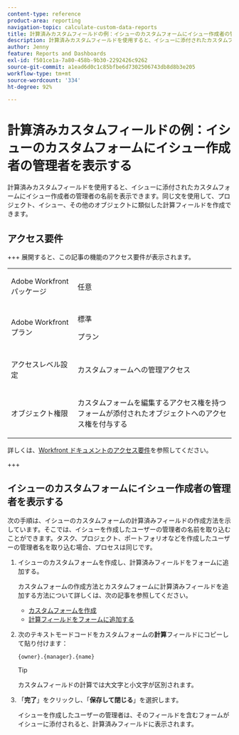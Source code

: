 ```yaml
---
content-type: reference
product-area: reporting
navigation-topic: calculate-custom-data-reports
title: 計算済みカスタムフィールドの例：イシューのカスタムフォームにイシュー作成者の管理者を表示する
description: 計算済みカスタムフィールドを使用すると、イシューに添付されたカスタムフォームにイシュー作成者の管理者の名前を表示できます。同じ文を使用して、プロジェクト、イシュー、その他のオブジェクトに類似した計算フィールドを作成できます。
author: Jenny
feature: Reports and Dashboards
exl-id: f501ce1a-7a80-458b-9b30-2292426c9262
source-git-commit: a1ead6d0c1c85bfbe6d7302506743db8d8b3e205
workflow-type: tm+mt
source-wordcount: '334'
ht-degree: 92%

---
```


# 計算済みカスタムフィールドの例：イシューのカスタムフォームにイシュー作成者の管理者を表示する

計算済みカスタムフィールドを使用すると、イシューに添付されたカスタムフォームにイシュー作成者の管理者の名前を表示できます。同じ文を使用して、プロジェクト、イシュー、その他のオブジェクトに類似した計算フィールドを作成できます。

<!--outdated link: 
>[!TIP]
>
>For information about additional custom text mode examples from other customers, follow the [Text Mode Reporting](https://one.workfront.com/s/topic/0TO0z000000cdHmGAI/text-mode-reporting?tabset-21363=3) topic on our Community site.
-->

## アクセス要件

+++ 展開すると、この記事の機能のアクセス要件が表示されます。

<table style="table-layout:auto"> 
 <col> 
 <col> 
 <tbody> 
  <tr> 
   <td> <p>Adobe Workfront パッケージ</p> </td> 
   <td><p>任意</p></td> 
  </tr> 
  <tr> 
   <td> <p>Adobe Workfront プラン</p> </td> 
   <td>
      <p>標準</p>
      <p>プラン</p></td>
  </tr> 
  <tr> 
   <td><p>アクセスレベル設定</p></td> 
   <td> <p>カスタムフォームへの管理アクセス</p> </td> 
  </tr> 
  <tr> 
   <td> <p>オブジェクト権限</p> </td> 
   <td> <p>カスタムフォームを編集するアクセス権を持つフォームが添付されたオブジェクトへのアクセス権を付与する</p></td> 
  </tr> 
 </tbody> 
</table>

詳しくは、[Workfront ドキュメントのアクセス要件](/help/quicksilver/administration-and-setup/add-users/access-levels-and-object-permissions/access-level-requirements-in-documentation.md)を参照してください。

+++

## イシューのカスタムフォームにイシュー作成者の管理者を表示する

次の手順は、イシューのカスタムフォームの計算済みフィールドの作成方法を示しています。そこでは、イシューを作成したユーザーの管理者の名前を取り込むことができます。タスク、プロジェクト、ポートフォリオなどを作成したユーザーの管理者名を取り込む場合、プロセスは同じです。

1. イシューのカスタムフォームを作成し、計算済みフィールドをフォームに追加する。

   カスタムフォームの作成方法とカスタムフォームに計算済みフィールドを追加する方法について詳しくは、次の記事を参照してください。

   * [カスタムフォームを作成](/help/quicksilver/administration-and-setup/customize-workfront/create-manage-custom-forms/form-designer/design-a-form/design-a-form.md)
   * [計算フィールドをフォームに追加する](/help/quicksilver/administration-and-setup/customize-workfront/create-manage-custom-forms/form-designer/design-a-form/add-a-calculated-field.md)

1. 次のテキストモードコードをカスタムフォームの&#x200B;**計算**&#x200B;フィールドにコピーして貼り付けます：

   ```
   {owner}.{manager}.{name}
   ```

   >[!TIP]
   >
   >カスタムフィールドの計算では大文字と小文字が区別されます。

1. 「**完了**」をクリックし、「**保存して閉じる**」を選択します。

   イシューを作成したユーザーの管理者は、そのフィールドを含むフォームがイシューに添付されると、計算済みフィールドに表示されます。
